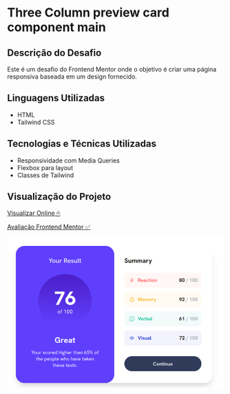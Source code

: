 # Three Column preview card component main

## Descrição do Desafio

Este é um desafio do Frontend Mentor onde o objetivo é criar uma página responsiva baseada em um design fornecido.

## Linguagens Utilizadas

- HTML
- Tailwind CSS

## Tecnologias e Técnicas Utilizadas

- Responsividade com Media Queries
- Flexbox para layout
- Classes de Tailwind

## Visualização do Projeto

[Visualizar Online 🖱](https://lucasjcfreire.github.io/challenges/frontend-mentor/01-newbie/results-summary-component-main/)

[Avaliação Frontend Mentor ✅](https://www.frontendmentor.io/solutions/practicing-tailwind-creating-components-and-variables-NkPLmPLu4o)

![Visualização do Projeto](./src/images/preview.png)
